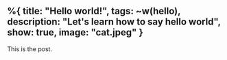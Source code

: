 %{
  title: "Hello world!",
  tags: ~w(hello),
  description: "Let's learn how to say hello world",
  show: true,
  image: "cat.jpeg"
}
---
This is the post.
